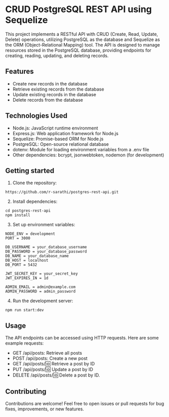 # CRUD PostgreSQL REST API using Sequelize

This project implements a RESTful API with CRUD (Create, Read, Update, Delete) operations, utilizing PostgreSQL as the database and Sequelize as the ORM (Object-Relational Mapping) tool. The API is designed to manage resources stored in the PostgreSQL database, providing endpoints for creating, reading, updating, and deleting records.

## Features
- Create new records in the database
- Retrieve existing records from the database
- Update existing records in the database
- Delete records from the database

## Technologies Used
- Node.js: JavaScript runtime environment
- Express.js: Web application framework for Node.js
- Sequelize: Promise-based ORM for Node.js
- PostgreSQL: Open-source relational database
- dotenv: Module for loading environment variables from a .env file
- Other dependencies: bcrypt, jsonwebtoken, nodemon (for development)

## Getting started

1. Clone the repository: 
```
https://github.com/r-sarathi/postgres-rest-api.git
```
2. Install dependencies:
```
cd postgres-rest-api
npm install
```
3. Set up environment variables:

```
NODE_ENV = development
PORT = 3000

DB_USERNAME = your_database_username
DB_PASSWORD = your_database_password
DB_NAME = your_database_name
DB_HOST = localhost
DB_PORT = 5432

JWT_SECRET_KEY = your_secret_key
JWT_EXPIRES_IN = 1d

ADMIN_EMAIL = admin@example.com
ADMIN_PASSWORD = admin_password
```

4. Run the development server:
```
npm run start:dev
```

## Usage
The API endpoints can be accessed using HTTP requests. Here are some example requests:
* GET /api/posts: Retrieve all posts
* POST /api/posts: Create a new post
* GET /api/posts/:id: Retrieve a post by ID
* PUT /api/posts/:id: Update a post by ID
* DELETE /api/posts/:id: Delete a post by ID.

## Contributing
Contributions are welcome! Feel free to open issues or pull requests for bug fixes, improvements, or new features.
